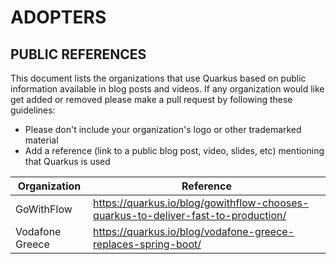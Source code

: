 ADOPTERS
========

PUBLIC REFERENCES
-----------------

This document lists the organizations that use Quarkus based on public information available in blog posts and videos. 
If any organization would like get added or removed please make a pull request by following these guidelines:

* Please don't include your organization's logo or other trademarked material
* Add a reference (link to a public blog post, video, slides, etc) mentioning that Quarkus is used

| Organization  |  Reference |
|---------------|------------|
|GoWithFlow     | https://quarkus.io/blog/gowithflow-chooses-quarkus-to-deliver-fast-to-production/ |
|Vodafone Greece| https://quarkus.io/blog/vodafone-greece-replaces-spring-boot/|
